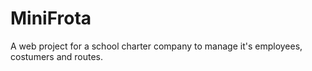 # MiniFrota
A web project for a school charter company to manage it's employees, costumers and routes.
